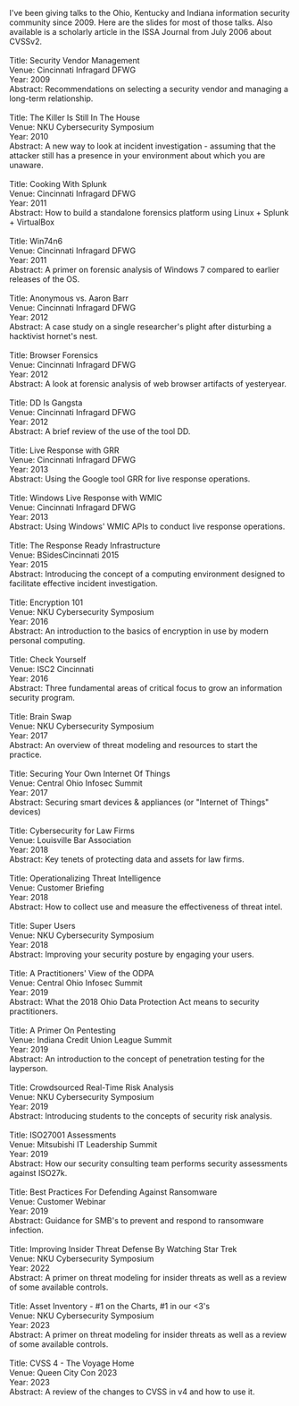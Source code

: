 I've been giving talks to the Ohio, Kentucky and Indiana information security community since 2009. Here are the slides for most of those talks. Also available is a scholarly article in the ISSA Journal from July 2006 about CVSSv2.
<br />
<br />Title: Security Vendor Management
<br />Venue: Cincinnati Infragard DFWG
<br />Year: 2009
<br />Abstract: Recommendations on selecting a security vendor and managing a long-term relationship.
<br />
<br />Title: The Killer Is Still In The House
<br />Venue: NKU Cybersecurity Symposium
<br />Year: 2010
<br />Abstract: A new way to look at incident investigation - assuming that the attacker still has a presence in your environment about which you are unaware.
<br />
<br />Title: Cooking With Splunk
<br />Venue: Cincinnati Infragard DFWG
<br />Year: 2011
<br />Abstract: How to build a standalone forensics platform using Linux + Splunk + VirtualBox
<br />
<br />Title: Win74n6
<br />Venue: Cincinnati Infragard DFWG
<br />Year: 2011
<br />Abstract: A primer on forensic analysis of Windows 7 compared to earlier releases of the OS.
<br />
<br />Title: Anonymous vs. Aaron Barr
<br />Venue: Cincinnati Infragard DFWG
<br />Year: 2012
<br />Abstract: A case study on a single researcher's plight after disturbing a hacktivist hornet's nest.
<br />
<br />Title: Browser Forensics
<br />Venue: Cincinnati Infragard DFWG
<br />Year: 2012
<br />Abstract: A look at forensic analysis of web browser artifacts of yesteryear.
<br />
<br />Title: DD Is Gangsta
<br />Venue: Cincinnati Infragard DFWG
<br />Year: 2012
<br />Abstract: A brief review of the use of the tool DD.
<br />
<br />Title: Live Response with GRR
<br />Venue: Cincinnati Infragard DFWG
<br />Year: 2013
<br />Abstract: Using the Google tool GRR for live response operations.
<br />
<br />Title: Windows Live Response with WMIC
<br />Venue: Cincinnati Infragard DFWG
<br />Year: 2013
<br />Abstract: Using Windows' WMIC APIs to conduct live response operations.
<br />
<br />Title: The Response Ready Infrastructure
<br />Venue: BSidesCincinnati 2015
<br />Year: 2015
<br />Abstract: Introducing the concept of a computing environment designed to facilitate effective incident investigation.
<br />
<br />Title: Encryption 101
<br />Venue: NKU Cybersecurity Symposium
<br />Year: 2016
<br />Abstract: An introduction to the basics of encryption in use by modern personal computing.
<br />
<br />Title: Check Yourself
<br />Venue: ISC2 Cincinnati
<br />Year: 2016
<br />Abstract: Three fundamental areas of critical focus to grow an information security program.
<br />
<br />Title: Brain Swap
<br />Venue: NKU Cybersecurity Symposium
<br />Year: 2017
<br />Abstract: An overview of threat modeling and resources to start the practice.
<br />
<br />Title: Securing Your Own Internet Of Things
<br />Venue: Central Ohio Infosec Summit
<br />Year: 2017
<br />Abstract: Securing smart devices & appliances (or "Internet of Things" devices)
<br />
<br />Title: Cybersecurity for Law Firms
<br />Venue: Louisville Bar Association
<br />Year: 2018
<br />Abstract: Key tenets of protecting data and assets for law firms.
<br />
<br />Title: Operationalizing Threat Intelligence
<br />Venue: Customer Briefing
<br />Year: 2018
<br />Abstract: How to collect use and measure the effectiveness of threat intel.
<br />
<br />Title: Super Users
<br />Venue: NKU Cybersecurity Symposium
<br />Year: 2018
<br />Abstract: Improving your security posture by engaging your users.
<br />
<br />Title: A Practitioners' View of the ODPA
<br />Venue: Central Ohio Infosec Summit
<br />Year: 2019
<br />Abstract: What the 2018 Ohio Data Protection Act means to security practitioners.
<br />
<br />Title: A Primer On Pentesting
<br />Venue: Indiana Credit Union League Summit
<br />Year: 2019
<br />Abstract: An introduction to the concept of penetration testing for the layperson.
<br />
<br />Title: Crowdsourced Real-Time Risk Analysis
<br />Venue: NKU Cybersecurity Symposium
<br />Year: 2019
<br />Abstract: Introducing students to the concepts of security risk analysis.
<br />
<br />Title: ISO27001 Assessments
<br />Venue: Mitsubishi IT Leadership Summit
<br />Year: 2019
<br />Abstract: How our security consulting team performs security assessments against ISO27k.
<br />
<br />Title: Best Practices For Defending Against Ransomware
<br />Venue: Customer Webinar
<br />Year: 2019
<br />Abstract: Guidance for SMB's to prevent and respond to ransomware infection.
<br />
<br />Title: Improving Insider Threat Defense By Watching Star Trek
<br />Venue: NKU Cybersecurity Symposium
<br />Year: 2022
<br />Abstract: A primer on threat modeling for insider threats as well as a review of some available controls.
<br />
<br />Title: Asset Inventory - #1 on the Charts, #1 in our <3's
<br />Venue: NKU Cybersecurity Symposium
<br />Year: 2023
<br />Abstract: A primer on threat modeling for insider threats as well as a review of some available controls.
<br />
<br />Title: CVSS 4 - The Voyage Home
<br />Venue: Queen City Con 2023
<br />Year: 2023
<br />Abstract: A review of the changes to CVSS in v4 and how to use it.

